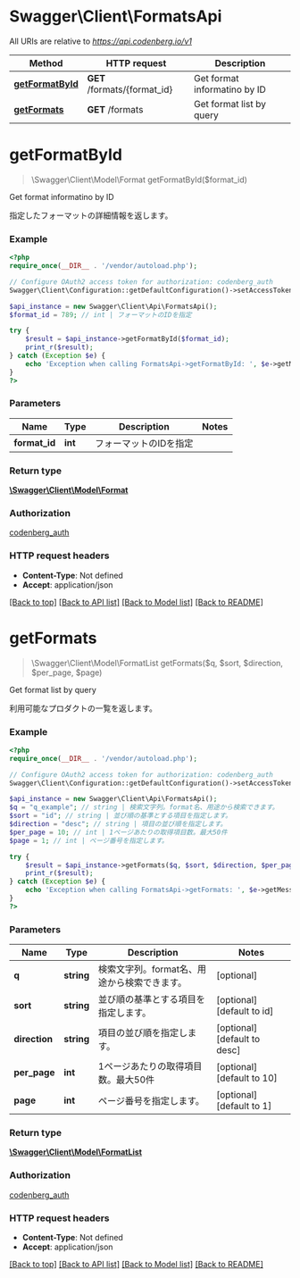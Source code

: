# Swagger\Client\FormatsApi

All URIs are relative to *https://api.codenberg.io/v1*

Method | HTTP request | Description
------------- | ------------- | -------------
[**getFormatById**](FormatsApi.md#getFormatById) | **GET** /formats/{format_id} | Get format informatino by ID
[**getFormats**](FormatsApi.md#getFormats) | **GET** /formats | Get format list by query


# **getFormatById**
> \Swagger\Client\Model\Format getFormatById($format_id)

Get format informatino by ID

指定したフォーマットの詳細情報を返します。

### Example
```php
<?php
require_once(__DIR__ . '/vendor/autoload.php');

// Configure OAuth2 access token for authorization: codenberg_auth
Swagger\Client\Configuration::getDefaultConfiguration()->setAccessToken('YOUR_ACCESS_TOKEN');

$api_instance = new Swagger\Client\Api\FormatsApi();
$format_id = 789; // int | フォーマットのIDを指定

try {
    $result = $api_instance->getFormatById($format_id);
    print_r($result);
} catch (Exception $e) {
    echo 'Exception when calling FormatsApi->getFormatById: ', $e->getMessage(), PHP_EOL;
}
?>
```

### Parameters

Name | Type | Description  | Notes
------------- | ------------- | ------------- | -------------
 **format_id** | **int**| フォーマットのIDを指定 |

### Return type

[**\Swagger\Client\Model\Format**](../Model/Format.md)

### Authorization

[codenberg_auth](../../README.md#codenberg_auth)

### HTTP request headers

 - **Content-Type**: Not defined
 - **Accept**: application/json

[[Back to top]](#) [[Back to API list]](../../README.md#documentation-for-api-endpoints) [[Back to Model list]](../../README.md#documentation-for-models) [[Back to README]](../../README.md)

# **getFormats**
> \Swagger\Client\Model\FormatList getFormats($q, $sort, $direction, $per_page, $page)

Get format list by query

利用可能なプロダクトの一覧を返します。

### Example
```php
<?php
require_once(__DIR__ . '/vendor/autoload.php');

// Configure OAuth2 access token for authorization: codenberg_auth
Swagger\Client\Configuration::getDefaultConfiguration()->setAccessToken('YOUR_ACCESS_TOKEN');

$api_instance = new Swagger\Client\Api\FormatsApi();
$q = "q_example"; // string | 検索文字列。format名、用途から検索できます。
$sort = "id"; // string | 並び順の基準とする項目を指定します。
$direction = "desc"; // string | 項目の並び順を指定します。
$per_page = 10; // int | 1ページあたりの取得項目数。最大50件
$page = 1; // int | ページ番号を指定します。

try {
    $result = $api_instance->getFormats($q, $sort, $direction, $per_page, $page);
    print_r($result);
} catch (Exception $e) {
    echo 'Exception when calling FormatsApi->getFormats: ', $e->getMessage(), PHP_EOL;
}
?>
```

### Parameters

Name | Type | Description  | Notes
------------- | ------------- | ------------- | -------------
 **q** | **string**| 検索文字列。format名、用途から検索できます。 | [optional]
 **sort** | **string**| 並び順の基準とする項目を指定します。 | [optional] [default to id]
 **direction** | **string**| 項目の並び順を指定します。 | [optional] [default to desc]
 **per_page** | **int**| 1ページあたりの取得項目数。最大50件 | [optional] [default to 10]
 **page** | **int**| ページ番号を指定します。 | [optional] [default to 1]

### Return type

[**\Swagger\Client\Model\FormatList**](../Model/FormatList.md)

### Authorization

[codenberg_auth](../../README.md#codenberg_auth)

### HTTP request headers

 - **Content-Type**: Not defined
 - **Accept**: application/json

[[Back to top]](#) [[Back to API list]](../../README.md#documentation-for-api-endpoints) [[Back to Model list]](../../README.md#documentation-for-models) [[Back to README]](../../README.md)

